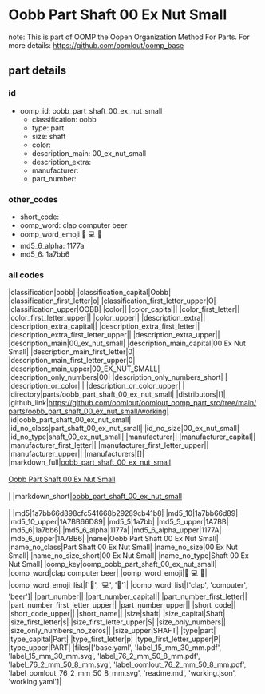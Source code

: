# Oobb Part Shaft 00 Ex Nut Small  

note: This is part of OOMP the Oopen Organization Method For Parts. For more details: https://github.com/oomlout/oomp_base

##  part details





### id
* oomp_id: oobb_part_shaft_00_ex_nut_small
  * classification: oobb
  * type: part
  * size: shaft
  * color: 
  * description_main: 00_ex_nut_small
  * description_extra: 
  * manufacturer: 
  * part_number: 

### other_codes
* short_code: 
* oomp_word: clap computer beer
* oomp_word_emoji :clap: :computer: :beer:
* md5_6_alpha: 1177a
* md5_6: 1a7bb6

### all codes 
|classification|oobb|
|classification_capital|Oobb|
|classification_first_letter|o|
|classification_first_letter_upper|O|
|classification_upper|OOBB|
|color||
|color_capital||
|color_first_letter||
|color_first_letter_upper||
|color_upper||
|description_extra||
|description_extra_capital||
|description_extra_first_letter||
|description_extra_first_letter_upper||
|description_extra_upper||
|description_main|00_ex_nut_small|
|description_main_capital|00 Ex Nut Small|
|description_main_first_letter|0|
|description_main_first_letter_upper|0|
|description_main_upper|00_EX_NUT_SMALL|
|description_only_numbers|00|
|description_only_numbers_short| |
|description_or_color| |
|description_or_color_upper| |
|directory|parts/oobb_part_shaft_00_ex_nut_small|
|distributors|[]|
|github_link|https://github.com/oomlout/oomlout_oomp_part_src/tree/main/parts/oobb_part_shaft_00_ex_nut_small/working|
|id|oobb_part_shaft_00_ex_nut_small|
|id_no_class|part_shaft_00_ex_nut_small|
|id_no_size|00_ex_nut_small|
|id_no_type|shaft_00_ex_nut_small|
|manufacturer||
|manufacturer_capital||
|manufacturer_first_letter||
|manufacturer_first_letter_upper||
|manufacturer_upper||
|manufacturers|[]|
|markdown_full|[oobb_part_shaft_00_ex_nut_small](https://github.com/oomlout/oomlout_oomp_part_src/tree/main/parts/oobb_part_shaft_00_ex_nut_small/working)<br>[](https://github.com/oomlout/oomlout_oomp_part_src/tree/main/parts/oobb_part_shaft_00_ex_nut_small/working)<br>[Oobb Part Shaft 00 Ex Nut Small](https://github.com/oomlout/oomlout_oomp_part_src/tree/main/parts/oobb_part_shaft_00_ex_nut_small/working)<br><br>|
|markdown_short|[oobb_part_shaft_00_ex_nut_small](https://github.com/oomlout/oomlout_oomp_part_src/tree/main/parts/oobb_part_shaft_00_ex_nut_small/working)<br><br>|
|md5|1a7bb66d898cfc541668b29289cb41b8|
|md5_10|1a7bb66d89|
|md5_10_upper|1A7BB66D89|
|md5_5|1a7bb|
|md5_5_upper|1A7BB|
|md5_6|1a7bb6|
|md5_6_alpha|1177a|
|md5_6_alpha_upper|1177A|
|md5_6_upper|1A7BB6|
|name|Oobb Part Shaft 00 Ex Nut Small|
|name_no_class|Part Shaft 00 Ex Nut Small|
|name_no_size|00 Ex Nut Small|
|name_no_size_short|00 Ex Nut Small|
|name_no_type|Shaft 00 Ex Nut Small|
|oomp_key|oomp_oobb_part_shaft_00_ex_nut_small|
|oomp_word|clap computer beer|
|oomp_word_emoji|:clap: :computer: :beer:|
|oomp_word_emoji_list|[':clap:', ':computer:', ':beer:']|
|oomp_word_list|['clap', 'computer', 'beer']|
|part_number||
|part_number_capital||
|part_number_first_letter||
|part_number_first_letter_upper||
|part_number_upper||
|short_code||
|short_code_upper||
|short_name||
|size|shaft|
|size_capital|Shaft|
|size_first_letter|s|
|size_first_letter_upper|S|
|size_only_numbers||
|size_only_numbers_no_zeros||
|size_upper|SHAFT|
|type|part|
|type_capital|Part|
|type_first_letter|p|
|type_first_letter_upper|P|
|type_upper|PART|
|files|['base.yaml', 'label_15_mm_30_mm.pdf', 'label_15_mm_30_mm.svg', 'label_76_2_mm_50_8_mm.pdf', 'label_76_2_mm_50_8_mm.svg', 'label_oomlout_76_2_mm_50_8_mm.pdf', 'label_oomlout_76_2_mm_50_8_mm.svg', 'readme.md', 'working.json', 'working.yaml']|
